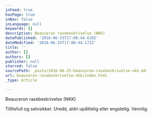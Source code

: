 ```yaml
---
inFeed: true
hasPage: true
inNav: false
inLanguage: null
keywords: []
description: Beauceron rasebeskrivelse (NKK)
datePublished: '2016-06-25T17:08:44.610Z'
dateModified: '2016-06-25T17:08:44.172Z'
title: ''
author: []
authors: []
publisher: null
starred: false
sourcePath: _posts/2016-06-25-beauceron-rasebeskrivelse-nkk.md
url: beauceron-rasebeskrivelse-nkk/index.html
_type: Article

---
```

Beauceron rasebeskrivelse (NKK)

Tillitsfull og selvsikker. Uredd, aldri upålitelig eller engstelig. Vennlig.